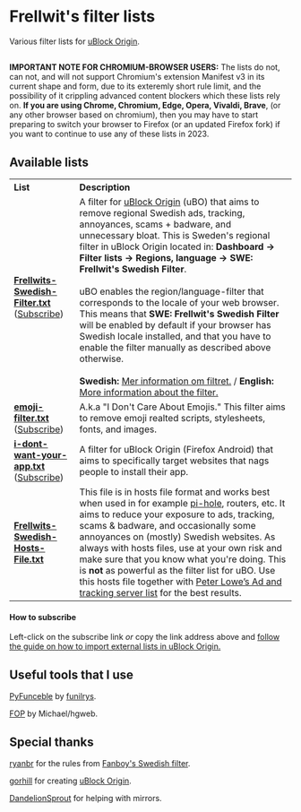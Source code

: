 # Frellwit's filter lists
Various filter lists for [uBlock Origin](https://github.com/gorhill/uBlock).

##

<b>IMPORTANT NOTE FOR CHROMIUM-BROWSER USERS:</b> The lists do not, can not, and will not support Chromium's extension Manifest v3 in its current shape and form, due to its exteremly short rule limit, and the possibility of it crippling advanced content blockers which these lists rely on. **If you are using Chrome, Chromium, Edge, Opera, Vivaldi, Brave**, (or any other browser based on chromium), then you may have to start preparing to switch your browser to Firefox (or an updated Firefox fork) if you want to continue to use any of these lists in 2023.

## Available lists

<table>
  <tr align="left">
    <th>List</th>
    <th>Description</th>
  </tr>
  <tr>
    <td><a href="https://raw.githubusercontent.com/lassekongo83/Frellwits-filter-lists/master/Frellwits-Swedish-Filter.txt"><strong>Frellwits-Swedish-Filter.txt</strong></a><br/>(<a href="https://subscribe.adblockplus.org/?location=https://raw.githubusercontent.com/lassekongo83/Frellwits-filter-lists/master/Frellwits-Swedish-Filter.txt&title=Frellwit%27s%20Swedish%20Filter">Subscribe</a>)</td>
    <td>A filter for <a href="https://github.com/gorhill/uBlock">uBlock Origin</a> (uBO) that aims to remove regional Swedish ads, tracking, annoyances, scams + badware, and unnecessary bloat. This is Sweden's regional filter in uBlock Origin located in: <strong>Dashboard -> Filter lists -> Regions, language -> SWE: Frellwit's Swedish Filter</strong>. <br/><br/> uBO enables the region/language-filter that corresponds to the locale of your web browser. This means that <strong>SWE: Frellwit's Swedish Filter</strong> will be enabled by default if your browser has Swedish locale installed, and that you have to enable the filter manually as described above otherwise. <br/><br/> <strong>Swedish:</strong> <a href="https://github.com/lassekongo83/Frellwits-filter-lists/blob/master/Swedish/filter_info_sv.md">Mer information om filtret.</a> / <strong>English:</strong> <a href="https://github.com/lassekongo83/Frellwits-filter-lists/blob/master/Swedish/filter_info_en.md">More information about the filter.</a></td>
  </tr>
  <tr>
    <td><strong><a href="https://raw.githubusercontent.com/lassekongo83/Frellwits-filter-lists/master/emoji-filter.txt">emoji-filter.txt</a></strong><br/>(<a href="https://subscribe.adblockplus.org/?location=https://raw.githubusercontent.com/lassekongo83/Frellwits-filter-lists/master/emoji-filter.txt&title=I%20Don%27t%20Care%20About%20Emojis">Subscribe</a>)</td>
    <td>A.k.a "I Don't Care About Emojis." This filter aims to remove emoji realted scripts, stylesheets, fonts, and images.</td>
  </tr>
  <tr>
    <td><strong><a href="https://raw.githubusercontent.com/lassekongo83/Frellwits-filter-lists/master/i-dont-want-your-app.txt">i-dont-want-your-app.txt</a></strong><br/>(<a href="https://subscribe.adblockplus.org/?location=https://raw.githubusercontent.com/lassekongo83/Frellwits-filter-lists/master/i-dont-want-your-app.txt&title=I%20Don%27t%20Want%20Your%20App">Subscribe</a>)</td>
    <td>A filter for uBlock Origin (Firefox Android) that aims to specifically target websites that nags people to install their app.</td>
  </tr>
  <tr>
    <td><strong><a href="https://raw.githubusercontent.com/lassekongo83/Frellwits-filter-lists/master/Frellwits-Swedish-Hosts-File.txt">Frellwits-Swedish-Hosts-File.txt</a></strong></td>
    <td>This file is in hosts file format and works best when used in for example <a href="https://pi-hole.net/">pi-hole</a>, routers, etc. It aims to reduce your exposure to ads, tracking, scams & badware, and occasionally some annoyances on (mostly) Swedish websites. As always with hosts files, use at your own risk and make sure that you know what you're doing. This is <strong>not</strong> as powerful as the filter list for uBO. Use this hosts file together with <a href="https://pgl.yoyo.org/adservers/serverlist.php?showintro=0;hostformat=hosts">Peter Lowe’s Ad and tracking server list</a> for the best results.</td>
  </tr>
</table>

#### How to subscribe

Left-click on the subscribe link *or* copy the link address above and [follow the guide on how to import external lists in uBlock Origin.](https://github.com/gorhill/uBlock/wiki/Filter-lists-from-around-the-web)

## Useful tools that I use

[PyFunceble](https://github.com/funilrys/PyFunceble) by [funilrys](https://github.com/funilrys).

[FOP](https://hg.adblockplus.org/easylist/file/tip/FOP.py) by Michael/hgweb.

## Special thanks

[ryanbr](https://github.com/ryanbr) for the rules from [Fanboy's Swedish filter](https://github.com/ryanbr/fanboy-adblock/blob/master/firefox-regional/fanboy-adblocklist-swe.txt).

[gorhill](https://github.com/gorhill) for creating [uBlock Origin](https://github.com/gorhill/uBlock).

[DandelionSprout](https://github.com/DandelionSprout) for helping with mirrors.
